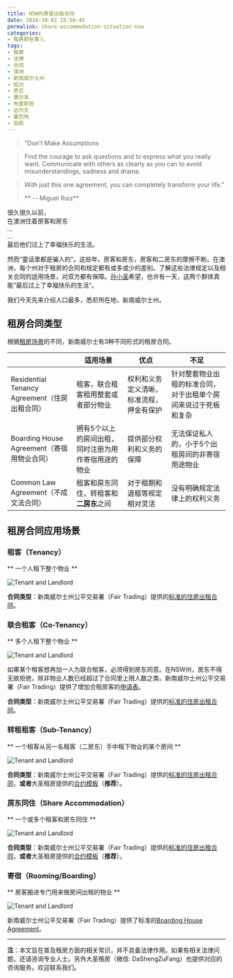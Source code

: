 ```yaml
---
title: NSW州房屋出租合同
date: 2016-10-02 15:50:45
permalink: share-accommodation-situation-nsw
categories:
- 租房那些事儿
tags:
- 租房
- 法律
- 合同
- 澳洲
- 新南威尔士州
- 知识
- 悉尼
- 墨尔本
- 布里斯班
- 达尔文
- 霍巴特
- 珀斯
---
```

> "Don't Make Assumptions

> Find the courage to ask questions and to express what you really want.
> Communicate with others as clearly as you can to avoid misunderstandings, sadness and drama.

> With just this one agreement, you can completely transform your life."

>  ** -- Miguel Ruiz**

很久很久以前，<br />在澳洲住着房客和房东<br />...<br />...<br />最后他们过上了幸福快乐的生活。

然而“童话里都是骗人的”。这些年，房客和房东，房客和二房东的摩擦不断。在澳洲，每个州对于租房的合同和规定都有或多或少的差别。了解这些法律规定以及相关合同的适用场景，对双方都有保障。[孙小圣](http://www.dszf.com.au)希望，也许有一天，这两个群体真能”最后过上了幸福快乐的生活“。

我们今天先来介绍人口最多，悉尼所在地，新南威尔士州。

<!-- more -->

## 租房合同类型
根据[租房场景](http://blog.dszf.com.au/2016/09/30/share-accommodation-situation/)的不同，新南威尔士有3种不同形式的租房合同。

||适用场景|优点|不足|
|---|---|---|---|
|Residential Tenancy Agreement（住房出租合同）|租客，联合租客租用整套或者部分物业|权利和义务定义清晰，标准流程，押金有保护|针对整套物业出租的标准合同，对于出租单个房间来说过于死板和复杂|
|Boarding House Agreement（寄宿用物业合同）|拥有5个以上的房间出租，同时注册为用作寄宿用途的物业|提供部分权利和义务的保障|无法保证私人的，小于5个出租房间的非寄宿用途物业|
|Common Law Agreement（不成文法合同）|租客和房东同住，转租客和**二房东**之间|对于租期和退租等规定相对灵活|没有明确规定法律上的权利义务|

## 租房合同应用场景
### 租客（Tenancy）
** 一个人租下整个物业 **

![Tenant and Landlord](/uploads/2016/10/nsw-agreement.001.jpeg)

**合同类型**：新南威尔士州公平交易署（Fair Trading）提供的[标准的住房出租合同](http://blog.dszf.com.au/2016/10/03/nsw-tenancy-agreements/)。

### 联合租客（Co-Tenancy）
** 多个人租下整个物业 **

![Tenant and Landlord](/uploads/2016/10/nsw-agreement.002.jpeg)

如果某个租客想再加一人为联合租客，必须得到房东同意。在NSW州，房东不得无故拒绝，除非物业人数已经超过了合同里上限人数之类。新南威尔士州公平交易署（Fair Trading）提供了增加合租房客的[申请表](http://www.fairtrading.nsw.gov.au/pdfs/About_us/Forms/change_shared_tenancy_arrangement.pdf)。

**合同类型**：新南威尔士州公平交易署（Fair Trading）提供的[标准的住房出租合同](http://blog.dszf.com.au/2016/10/03/nsw-tenancy-agreements/)。

### 转租租客（Sub-Tenancy）
** 一个租客从另一名租客（二房东）手中租下物业的某个房间 **

![Tenant and Landlord](/uploads/2016/10/nsw-agreement.003.jpeg)

**合同类型**：新南威尔士州公平交易署（Fair Trading）提供的[标准的住房出租合同](http://blog.dszf.com.au/2016/10/03/nsw-tenancy-agreements/)，**或者**大圣租房提供的[合约模板](http://blog.dszf.com.au/2016/10/02/common-law-room-rental/)（**推荐**）。

### 房东同住（Share Accommodation）
** 一个或多个租客和房东同住 **

![Tenant and Landlord](/uploads/2016/10/nsw-agreement.004.jpeg)

**合同类型**：新南威尔士州公平交易署（Fair Trading）提供的[标准的住房出租合同](http://blog.dszf.com.au/2016/10/03/nsw-tenancy-agreements/)，**或者**大圣租房提供的[合约模板](http://blog.dszf.com.au/2016/10/02/common-law-room-rental/)（**推荐**）。

### 寄宿（Rooming/Boarding）
** 房客搬进专门用来做房间出租的物业 **

![Tenant and Landlord](/uploads/2016/10/nsw-agreement.005.jpeg)

新南威尔士州公平交易署（Fair Trading）提供了标准的[Boarding House Agreement](http://www.fairtrading.nsw.gov.au/biz_res/ftweb/pdfs/Tenants_and_home_owners/Standard_form_occupancy_agreement.pdf)。

---

**注**：本文旨在普及租房方面的相关常识，并不具备法律作用。如果有相关法律问题，还请咨询专业人士。另外大圣租房（微信: DaShengZuFang）也提供对应的咨询服务。欢迎联系我们。
